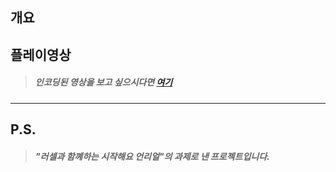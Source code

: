 ## 개요 
  >##### 

## 플레이영상
  >##### 인코딩된 영상을 보고 싶으시다면 [여기](https://www.youtube.com/watch?v=6qt3bWqVx24, "유튜브로 이동됩니다")

---

## P.S. 
  >##### "러셀과 함꼐하는 시작해요 언리얼"의 과제로 낸 프로젝트입니다. 